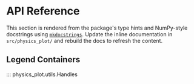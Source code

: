 # API Reference

This section is rendered from the package's type hints and NumPy-style docstrings using [`mkdocstrings`](https://mkdocstrings.github.io/). Update the inline documentation in `src/physics_plot/` and rebuild the docs to refresh the content.

## Legend Containers

::: physics_plot.utils.Handles
